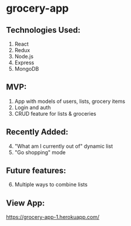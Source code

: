 # grocery-app

## Technologies Used:

1. React
2. Redux
3. Node.js
4. Express
5. MongoDB

## MVP:

1. App with models of users, lists, grocery items
2. Login and auth
3. CRUD feature for lists & groceries

## Recently Added:

4. "What am I currently out of" dynamic list
5. "Go shopping" mode

## Future features:

6. Multiple ways to combine lists

## View App:

https://grocery-app-1.herokuapp.com/
